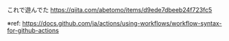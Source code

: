 これで遊んでた
https://qiita.com/abetomo/items/d9ede7dbeeb24f723fc5

※ref:
https://docs.github.com/ja/actions/using-workflows/workflow-syntax-for-github-actions
